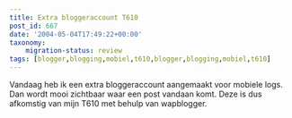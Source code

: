 ```yaml
---
title: Extra bloggeraccount T610
post_id: 667
date: '2004-05-04T17:49:22+00:00'
taxonomy:
    migration-status: review
tags: [blogger,blogging,mobiel,t610,blogger,blogging,mobiel,t610]
---
```

Vandaag heb ik een extra bloggeraccount aangemaakt voor mobiele logs. Dan wordt mooi zichtbaar waar een post vandaan komt. Deze is dus afkomstig van mijn T610 met behulp van wapblogger.